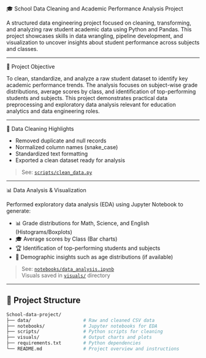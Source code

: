 🎓 School Data Cleaning and Academic Performance Analysis ProjectA structured data engineering project focused on cleaning, transforming, and analyzing raw student academic data using Python and Pandas. This project showcases skills in data wrangling, pipeline development, and visualization to uncover insights about student performance across subjects and classes.---📌 Project ObjectiveTo clean, standardize, and analyze a raw student dataset to identify key academic performance trends. The analysis focuses on subject-wise grade distributions, average scores by class, and identification of top-performing students and subjects. This project demonstrates practical data preprocessing and exploratory data analysis relevant for education analytics and data engineering roles.---🧹 Data Cleaning Highlights- Removed duplicate and null records- Normalized column names (snake_case)- Standardized text formatting- Exported a clean dataset ready for analysis> See: [`scripts/clean_data.py`](scripts/clean_data.py)---📊 Data Analysis & VisualizationPerformed exploratory data analysis (EDA) using Jupyter Notebook to generate:- 📊 Grade distributions for Math, Science, and English (Histograms/Boxplots)- 🎓 Average scores by Class (Bar charts)- 🏆 Identification of top-performing students and subjects- 👥 Demographic insights such as age distributions (if available)> See: [`notebooks/data_analysis.ipynb`](notebooks/data_analysis.ipynb)  > Visuals saved in [`visuals/`](visuals/) directory---## 📁 Project Structure```bashSchool-data-project/├── data/                   # Raw and cleaned CSV data├── notebooks/              # Jupyter notebooks for EDA├── scripts/                # Python scripts for cleaning├── visuals/                # Output charts and plots├── requirements.txt        # Python dependencies└── README.md               # Project overview and instructions